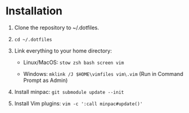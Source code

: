 # Installation

1. Clone the repository to ~/.dotfiles.

2. `cd ~/.dotfiles`

3. Link everything to your home directory:

	- Linux/MacOS: `stow zsh bash screen vim`

	- Windows: `mklink /J $HOME\vimfiles vim\.vim` (Run in Command Prompt as Admin)

4. Install minpac: `git submodule update --init`

5. Install Vim plugins: `vim -c ':call minpac#update()'`
